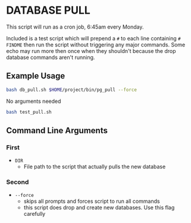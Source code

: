 # DATABASE PULL

This script will run as a cron job, 6:45am every Monday. 

Included is a test script which will prepend a `#` to each line containing `# FINDME`
then run the script without triggering any major commands. Some echo may run more then once when they shouldn't because the drop database commands aren't running.

## Example Usage

``` bash
bash db_pull.sh $HOME/project/bin/pg_pull --force
```

No arguments needed
``` bash
bash test_pull.sh
```

## Command Line Arguments
### First
* `DIR`
  * File path to the script that actually pulls the new database

### Second
* `--force`
  * skips all prompts and forces script to run all commands
  * this script does drop and create new databases. Use this flag carefully
